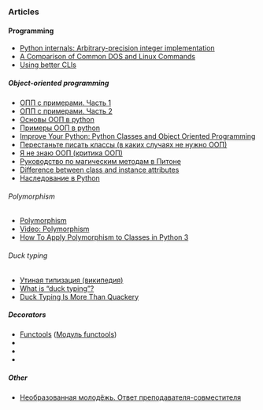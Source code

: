 ### Articles

#### Programming

* [Python internals: Arbitrary-precision integer implementation](https://rushter.com/blog/python-integer-implementation/)
* [A Comparison of Common DOS and Linux Commands](https://access.redhat.com/documentation/en-US/Red_Hat_Enterprise_Linux/4/html/Step_by_Step_Guide/ap-doslinux.html)
* [Using better CLIs](https://dev.to/sobolevn/using-better-clis-6o8)

##### Object-oriented programming

* [ОПП с примерами. Часть 1](https://habrahabr.ru/post/87119/)
* [ОПП с примерами. Часть 2](https://habrahabr.ru/post/87205/)
* [Основы ООП в python](https://pythonworld.ru/osnovy/obektno-orientirovannoe-programmirovanie-obshhee-predstavlenie.html)
* [Примеры ООП в python](http://snakeproject.ru/rubric/article.php?art=python_oop)
* [Improve Your Python: Python Classes and Object Oriented Programming](https://jeffknupp.com/blog/2014/06/18/improve-your-python-python-classes-and-object-oriented-programming/)
* [Перестаньте писать классы (в каких случаях не нужно ООП)](https://habrahabr.ru/post/140581/)
* [Я не знаю ООП (критика ООП)](https://habrahabr.ru/post/147927/)
* [Руководство по магическим методам в Питоне](https://habrahabr.ru/post/186608/)
* [Difference between class and instance attributes](https://stackoverflow.com/questions/207000/python-difference-between-class-and-instance-attributes)
* [Наследование в Python](http://pythonicway.com/education/python-oop-themes/21-python-inheritance)

###### Polymorphism

* [Polymorphism](https://pythonspot.com/en/polymorphism/)
* [Video: Polymorphism](https://www.youtube.com/watch?v=wksc1pfhJ5Q)
* [How To Apply Polymorphism to Classes in Python 3](https://www.digitalocean.com/community/tutorials/how-to-apply-polymorphism-to-classes-in-python-3)

###### Duck typing

* [Утиная типизация (википедия)](https://ru.wikipedia.org/wiki/Утиная_типизация)
* [What is “duck typing”?](https://ericlippert.com/2014/01/02/what-is-duck-typing/)
* [Duck Typing Is More Than Quackery](https://haacked.com/archive/2014/01/04/duck-typing/)

##### Decorators

* [Functools](https://docs.python.org/2/library/functools.html) ([Модуль functools](https://pythonworld.ru/moduli/modul-functools.html))
* []()
* []()
* []()

##### Other

* [Необразованная молодёжь. Ответ преподавателя-совместителя](https://habrahabr.ru/post/339208/)
